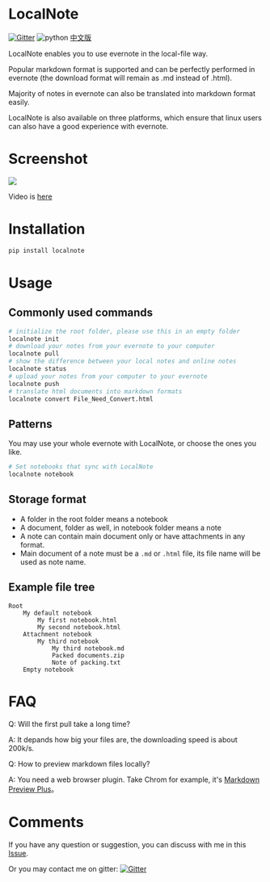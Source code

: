 # LocalNote

[![Gitter](https://badges.gitter.im/littlecodersh/LocalNote.svg)](https://gitter.im/littlecodersh/LocalNote?utm_source=badge&utm_medium=badge&utm_campaign=pr-badge) ![python](https://img.shields.io/badge/python-2.7-ff69b4.svg) [中文版](https://github.com/littlecodersh/LocalNote/blob/master/README.md)

LocalNote enables you to use evernote in the local-file way.

Popular markdown format is supported and can be perfectly performed in evernote (the download format will remain as .md instead of .html).

Majority of notes in evernote can also be translated into markdown format easily.

LocalNote is also available on three platforms, which ensure that linux users can also have a good experience with evernote.

# Screenshot

![](http://7xrip4.com1.z0.glb.clouddn.com/LocalNote/localnote.gif)

Video is [here](http://v.youku.com/v_show/id_XMTU3Nzc5NzU1Ng==)

# Installation

```bash
pip install localnote
```

# Usage

## Commonly used commands

```bash
# initialize the root folder, please use this in an empty folder
localnote init
# download your notes from your evernote to your computer
localnote pull
# show the difference between your local notes and online notes
localnote status
# upload your notes from your computer to your evernote
localnote push
# translate html documents into markdown formats
localnote convert File_Need_Convert.html
```

## Patterns

You may use your whole evernote with LocalNote, or choose the ones you like.

```bash
# Set notebooks that sync with LocalNote
localnote notebook
```
## Storage format
* A folder in the root folder means a notebook
* A document, folder as well, in notebook folder means a note
* A note can contain main document only or have attachments in any format.
* Main document of a note must be a `.md` or `.html` file, its file name will be used as note name.

## Example file tree

```
Root
    My default notebook 
        My first notebook.html
        My second notebook.html
    Attachment notebook
        My third notebook
            My third notebook.md
            Packed documents.zip
            Note of packing.txt
    Empty notebook
```

# FAQ

Q: Will the first pull take a long time?

A: It depands how big your files are, the downloading speed is about 200k/s.

Q: How to preview markdown files locally?

A: You need a web browser plugin. Take Chrom for example, it's [Markdown Preview Plus](https://chrome.google.com/webstore/detail/markdown-preview-plus/febilkbfcbhebfnokafefeacimjdckgl)。

# Comments

If you have any question or suggestion, you can discuss with me in this [Issue](https://github.com/littlecodersh/LocalNote/issues/1).

Or you may contact me on gitter: [![Gitter](https://badges.gitter.im/littlecodersh/LocalNote.svg)](https://gitter.im/littlecodersh/LocalNote?utm_source=badge&utm_medium=badge&utm_campaign=pr-badge)
